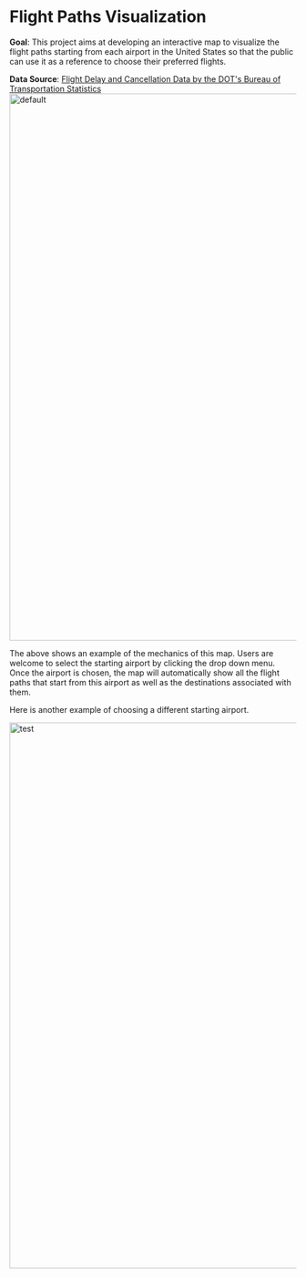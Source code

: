 # Flight Paths Visualization

**Goal**: This project aims at developing an interactive map to visualize the flight paths starting from each airport in the United States so that the public can use it as a reference to choose their preferred flights.

**Data Source**: [Flight Delay and Cancellation Data by the DOT's Bureau of Transportation Statistics](https://www.kaggle.com/usdot/flight-delays)
<img width="960" alt="default" src="https://user-images.githubusercontent.com/70075254/123836209-0cd44580-d8cf-11eb-9a27-b04c1373bf50.png">

The above shows an example of the mechanics of this map. Users are welcome to select the starting airport by clicking the drop down menu. Once the airport is chosen, the map will automatically show all the flight paths that start from this airport as well as the destinations associated with them. 

Here is another example of choosing a different starting airport.

<img width="958" alt="test" src="https://user-images.githubusercontent.com/70075254/123837214-32158380-d8d0-11eb-9438-38519071c065.png">


